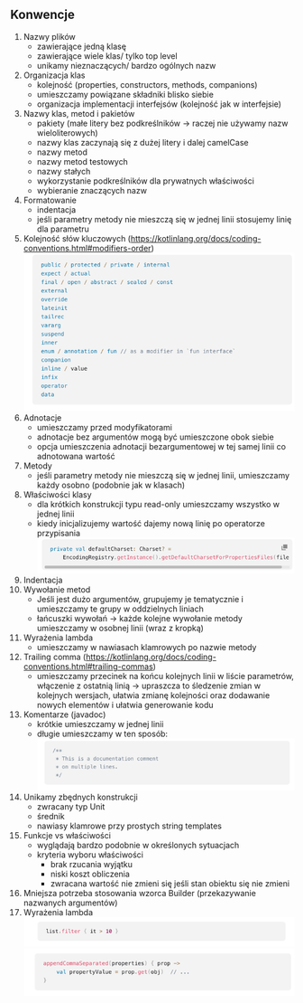 ## Konwencje

1. Nazwy plików
    - zawierające jedną klasę
    - zawierające wiele klas/ tylko top level
    - unikamy nieznaczących/ bardzo ogólnych nazw
2. Organizacja klas
    - kolejność (properties, constructors, methods, companions)
    - umieszczamy powiązane składniki blisko siebie
    - organizacja implementacji interfejsów (kolejność jak w interfejsie)
3. Nazwy klas, metod i pakietów
    - pakiety (małe litery bez podkreślników -> raczej nie używamy nazw wieloliterowych)
    - nazwy klas zaczynają się z dużej litery i dalej camelCase
    - nazwy metod
    - nazwy metod testowych
    - nazwy stałych
    - wykorzystanie podkreślników dla prywatnych właściwości
    - wybieranie znaczących nazw
4. Formatowanie
    - indentacja
    - jeśli parametry metody nie mieszczą się w jednej linii stosujemy linię dla parametru
5. Kolejność słów kluczowych (https://kotlinlang.org/docs/coding-conventions.html#modifiers-order)
![img.png](img.png)
6. Adnotacje
   - umieszczamy przed modyfikatorami
   - adnotacje bez argumentów mogą być umieszczone obok siebie
   - opcja umieszczenia adnotacji bezargumentowej w tej samej linii co adnotowana wartość
7. Metody
   - jeśli parametry metody nie mieszczą się w jednej linii, umieszczamy każdy osobno (podobnie jak w klasach)
8. Właściwości klasy
   - dla krótkich konstrukcji typu read-only umieszczamy wszystko w jednej linii
   - kiedy inicjalizujemy wartość dajemy nową linię po operatorze przypisania
![img_2.png](img_2.png)
9. Indentacja
10. Wywołanie metod
    - Jeśli jest dużo argumentów, grupujemy je tematycznie i umieszczamy te grupy w oddzielnych liniach
    - łańcuszki wywołań -> każde kolejne wywołanie metody umieszczamy w osobnej linii (wraz z kropką)
11. Wyrażenia lambda
    - umieszczamy w nawiasach klamrowych po nazwie metody
12. Trailing comma (https://kotlinlang.org/docs/coding-conventions.html#trailing-commas)
    - umieszczamy przecinek na końcu kolejnych linii w liście parametrów, włączenie z ostatnią linią
      -> upraszcza to śledzenie zmian w kolejnych wersjach, ułatwia zmianę kolejności oraz dodawanie nowych elementów i ułatwia generowanie kodu
13. Komentarze (javadoc)
    - krótkie umieszczamy w jednej linii
    - długie umieszczamy w ten sposób:
    ![img_1.png](img_1.png)
14. Unikamy zbędnych konstrukcji
    - zwracany typ Unit
    - średnik
    - nawiasy klamrowe przy prostych string templates
15. Funkcje vs właściwości
    - wyglądają bardzo podobnie w określonych sytuacjach
    - kryteria wyboru właściwości
      - brak rzucania wyjątku
      - niski koszt obliczenia
      - zwracana wartość nie zmieni się jeśli stan obiektu się nie zmieni
16. Mniejsza potrzeba stosowania wzorca Builder (przekazywanie nazwanych argumentów)
17. Wyrażenia lambda
![img_3.png](img_3.png)
![img_4.png](img_4.png)

